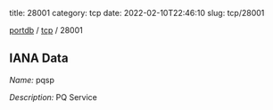 title: 28001
category: tcp
date: 2022-02-10T22:46:10
slug: tcp/28001

[portdb](/) / [tcp](/category/tcp.html) / 28001


## IANA Data

_Name:_ pqsp

_Description:_ PQ Service

